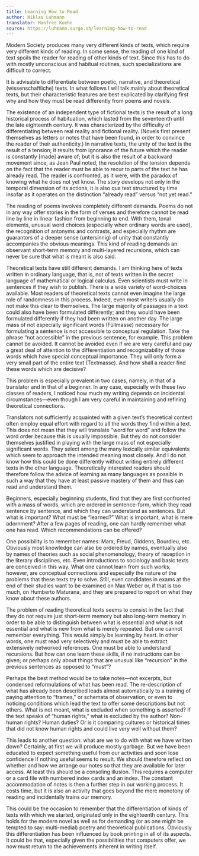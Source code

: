 ```yaml
---
title: Learning How to Read
author: Niklas Luhmann
translator: Manfred Kuehn
source: https://luhmann.surge.sh/learning-how-to-read
---
```


Modern Society produces many very different kinds of texts, which
require very different kinds of reading. In some sense, the reading of
one kind of text spoils the reader for reading of other kinds of
text. Since this has to do with mostly unconscious and habitual
routines, such specializations are difficult to correct.

It is advisable to differentiate between poetic, narrative, and
theoretical (wissenschaftliche) texts. In what follows I will talk
mainly about theoretical texts, but their characteristic features are
best explicated by clarifying first why and how they must be read
differently from poems and novels.

The existence of an independent type of fictional texts is the result
of a long historical process of habituation, which lasted from the
seventeenth until the late eighteenth century. It was characterized by
the difficulty of differentiating between real reality and fictional
reality. (Novels first present themselves as letters or notes that
have been found, in order to convince the reader of their
authenticity.) In narrative texts, the unity of the text is the result
of a tension; it results from ignorance of the future which the reader
is constantly [made] aware of; but it is also the result of a backward
movement since, as Jean Paul noted, the resolution of the tension
depends on the fact that the reader must be able to recur to parts of
the text he has already read. The reader is confronted, as it were,
with the paradox of knowing what he does not yet know. The story
develops not only in the temporal dimension of its actions, it is also
qua text structured by time insofar as it operates on the distinction
“already read” versus “not yet read.”

The reading of poems involves completely different demands. Poems do
not in any way offer stories in the form of verses and therefore
cannot be read line by line in linear fashion from beginning to
end. With them, tonal elements, unusual word choices (especially when
ordinary words are used), the recognition of antonyms and contrasts,
and especially rhythm are guarantors of a deeper sense (untersinnig)
of unity that constantly accompanies the obvious meanings. This kind
of reading demands an observant short-term memory and multi-layered
recursions, which can never be sure that what is meant is also said.

Theoretical texts have still different demands. I am thinking here of
texts written in ordinary language, that is, not of texts written in
the secret language of mathematical or logical calculus. Even
scientists must write in sentences if they wish to publish. There is a
wide variety of word-choices available. Most readers of theoretical
texts cannot even imagine the large role of randomness in this
process. Indeed, even most writers usually do not make this clear to
themselves. The large majority of passages in a text could also have
been formulated differently; and they would have been formulated
differently if they had been written on another day. The large mass of
not especially significant words (Füllmasse) necessary for
formulating a sentence is not accessible to conceptual
regulation. Take the phrase “not accessible” in the previous
sentence, for example. This problem cannot be avoided. It cannot be
avoided even if we are very careful and pay a great deal of attention
to the differentiation and recognizability of those words which have
special conceptual importance. They will only form a very small part
of the entire text (Textmasse). And how shall a reader find these
words which are decisive?

This problem is especially prevalent in two cases, namely, in that of
a translator and in that of a beginner. In any case, especially with
these two classes of readers, I noticed how much my writing depends on
incidental circumstances—even though I am very careful in maintaining
and refining theoretical connections.

Translators not sufficiently acquainted with a given text’s
theoretical context often employ equal effort with regard to all the
words they find within a text. This does not mean that they will
translate “word for word” and follow the word order because this is
usually impossible. But they do not consider themselves justified in
playing with the large mass of not especially significant words. They
select among the many lexically similar equivalents which seem to
approach the intended meaning most closely. And I do not know how this
could be done differently without writing entirely different texts in
the other language. Theoretically interested readers should therefore
follow the advice of learning as many languages as possible in such a
way that they have at least passive mastery of them and thus can read
and understand them.

Beginners, especially beginning students, find that they are first
confronted with a mass of words, which are ordered in sentence-form,
which they read sentence by sentence, and which they can understand as
sentences. But what is important? What must be “learned?” What is
important, what is mere adornment? After a few pages of reading, one
can hardly remember what one has read. Which recommendations can be
offered?

One possibility is to remember names: Marx, Freud, Giddens, Bourdieu,
etc. Obviously most knowledge can also be ordered by names, eventually
also by names of theories such as social phenomenology, theory of
reception in the literary disciplines, etc. Even introductions to
sociology and basic texts are conceived in this way. What one cannot
learn from such works, however, are conceptual connections and
especially the nature of the problems that these texts try to
solve. Still, even candidates in exams at the end of their studies
want to be examined on Max Weber or, if that is too much, on Humberto
Maturana, and they are prepared to report on what they know about
these authors.

The problem of reading theoretical texts seems to consist in the fact
that they do not require just short-term memory but also long-term
memory in order to be able to distinguish between what is essential
and what is not essential and what is new from what is merely
repeated. But one cannot remember everything. This would simply be
learning by heart. In other words, one must read very selectively and
must be able to extract extensively networked references. One must be
able to understand recursions. But how can one learn these skills, if
no instructions can be given; or perhaps only about things that are
unusual like “recursion” in the previous sentences as opposed to
“must”?

Perhaps the best method would be to take notes—not excerpts, but
condensed reformulations of what has been read. The re-description of
what has already been described leads almost automatically to a
training of paying attention to “frames,” or schemata of
observation, or even to noticing conditions which lead the text to
offer some descriptions but not others. What is not meant, what is
excluded when something is asserted? If the text speaks of “human
rights,” what is excluded by the author? Non-human rights? Human
duties? Or is it comparing cultures or historical times that did not
know human rights and could live very well without them?

This leads to another question: what are we to do with what we have
written down? Certainly, at first we will produce mostly garbage. But
we have been educated to expect something useful from our activities
and soon lose confidence if nothing useful seems to result. We should
therefore reflect on whether and how we arrange our notes so that they
are available for later access. At least this should be a consoling
illusion. This requires a computer or a card file with numbered index
cards and an index. The constant accommodation of notes is then a
further step in our working process. It costs time, but it is also an
activity that goes beyond the mere monotony of reading and
incidentally trains our memory.

This could be the occasion to remember that the differentiation of
kinds of texts with which we started, originated only in the
eighteenth century. This holds for the modern novel as well as for
demanding (or as one might be tempted to say: multi-medial) poetry and
theoretical publications. Obviously this differentiation has been
influenced by book printing in all of its aspects. It could be that,
especially given the possibilities that computers offer, we now must
return to the achievements inherent in writing itself.
